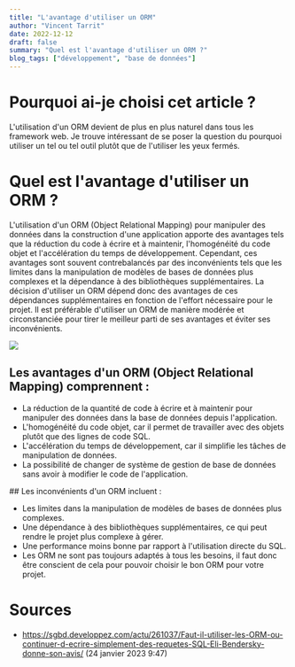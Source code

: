 ```yaml
---
title: "L'avantage d'utiliser un ORM"
author: "Vincent Tarrit"
date: 2022-12-12
draft: false
summary: "Quel est l'avantage d'utiliser un ORM ?"
blog_tags: ["développement", "base de données"]
---
```


# Pourquoi ai-je choisi cet article ?

L'utilisation d'un ORM devient de plus en plus naturel dans tous les framework web. Je trouve intéressant de se poser la question du pourquoi utiliser un tel ou tel outil plutôt que de l'utiliser les yeux fermés.

# Quel est l'avantage d'utiliser un ORM ?

L'utilisation d'un ORM (Object Relational Mapping) pour manipuler des données dans la construction d'une application apporte des avantages tels que la réduction du code à écrire et à maintenir, l'homogénéité du code objet et l'accélération du temps de développement. Cependant, ces avantages sont souvent contrebalancés par des inconvénients tels que les limites dans la manipulation de modèles de bases de données plus complexes et la dépendance à des bibliothèques supplémentaires. La décision d'utiliser un ORM dépend donc des avantages de ces dépendances supplémentaires en fonction de l'effort nécessaire pour le projet. Il est préférable d'utiliser un ORM de manière modérée et circonstanciée pour tirer le meilleur parti de ses avantages et éviter ses inconvénients.

<img src="/images/orm.png">

## Les avantages d'un ORM (Object Relational Mapping) comprennent :

- La réduction de la quantité de code à écrire et à maintenir pour manipuler des données dans la base de données depuis l'application.
- L'homogénéité du code objet, car il permet de travailler avec des objets plutôt que des lignes de code SQL.
- L'accélération du temps de développement, car il simplifie les tâches de manipulation de données.
- La possibilité de changer de système de gestion de base de données sans avoir à modifier le code de l'application.

## Les inconvénients d'un ORM incluent :

- Les limites dans la manipulation de modèles de bases de données plus complexes.
- Une dépendance à des bibliothèques supplémentaires, ce qui peut rendre le projet plus complexe à gérer.
- Une performance moins bonne par rapport à l'utilisation directe du SQL.
- Les ORM ne sont pas toujours adaptés à tous les besoins, il faut donc être conscient de cela pour pouvoir choisir le bon ORM pour votre projet.

# Sources

- https://sgbd.developpez.com/actu/261037/Faut-il-utiliser-les-ORM-ou-continuer-d-ecrire-simplement-des-requetes-SQL-Eli-Bendersky-donne-son-avis/ (24 janvier 2023 9:47)
